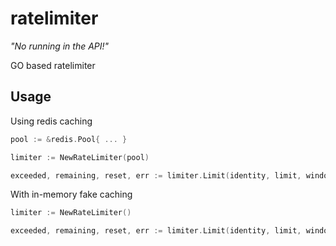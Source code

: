 # ratelimiter

_"No running in the API!"_

GO based ratelimiter

Usage
-----

Using redis caching

```go
pool := &redis.Pool{ ... }

limiter := NewRateLimiter(pool)

exceeded, remaining, reset, err := limiter.Limit(identity, limit, window)
```

With in-memory fake caching

```go
limiter := NewRateLimiter()

exceeded, remaining, reset, err := limiter.Limit(identity, limit, window)
```
